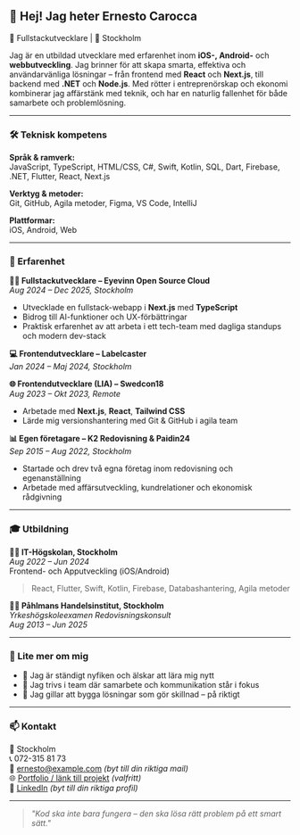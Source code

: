 ## 👋 Hej! Jag heter Ernesto Carocca

🎯 Fullstackutvecklare | 📍 Stockholm 

Jag är en utbildad utvecklare med erfarenhet inom **iOS-, Android-** och **webbutveckling**. Jag brinner för att skapa smarta, effektiva och användarvänliga lösningar – från frontend med **React** och **Next.js**, till backend med **.NET** och **Node.js**. Med rötter i entreprenörskap och ekonomi kombinerar jag affärstänk med teknik, och har en naturlig fallenhet för både samarbete och problemlösning.

---

### 🛠️ Teknisk kompetens
**Språk & ramverk:**  
JavaScript, TypeScript, HTML/CSS, C#, Swift, Kotlin, SQL, Dart, Firebase, .NET, Flutter, React, Next.js

**Verktyg & metoder:**  
Git, GitHub, Agila metoder, Figma, VS Code, IntelliJ

**Plattformar:**  
iOS, Android, Web

---

### 💼 Erfarenhet

**👨‍💻 Fullstackutvecklare – Eyevinn Open Source Cloud**  
_Aug 2024 – Dec 2025, Stockholm_  
- Utvecklade en fullstack-webapp i **Next.js** med **TypeScript**  
- Bidrog till AI-funktioner och UX-förbättringar  
- Praktisk erfarenhet av att arbeta i ett tech-team med dagliga standups och modern dev-stack  

**💻 Frontendutvecklare – Labelcaster**  
_Jan 2024 – Maj 2024, Stockholm_

**🌐 Frontendutvecklare (LIA) – Swedcon18**  
_Aug 2023 – Okt 2023, Remote_  
- Arbetade med **Next.js**, **React**, **Tailwind CSS**  
- Lärde mig versionshantering med Git & GitHub i agila team  

**📊 Egen företagare – K2 Redovisning & Paidin24**  
_Sep 2015 – Aug 2022, Stockholm_  
- Startade och drev två egna företag inom redovisning och egenanställning  
- Arbetade med affärsutveckling, kundrelationer och ekonomisk rådgivning  

---

### 🎓 Utbildning

**👨‍🎓 IT-Högskolan, Stockholm**  
_Aug 2022 – Jun 2024_  
Frontend- och Apputveckling (iOS/Android)  
> React, Flutter, Swift, Kotlin, Firebase, Databashantering, Agila metoder

**👨‍🎓 Påhlmans Handelsinstitut, Stockholm**  
_Yrkeshögskoleexamen Redovisningskonsult_  
_Aug 2013 – Jun 2025_

---

### 🙌 Lite mer om mig

- 🔁 Jag är ständigt nyfiken och älskar att lära mig nytt
- 🤝 Jag trivs i team där samarbete och kommunikation står i fokus
- 🔧 Jag gillar att bygga lösningar som gör skillnad – på riktigt

---

### 📫 Kontakt
📍 Stockholm  
📞 072-315 81 73  
📧 [ernesto@example.com](mailto:ernesto@example.com) *(byt till din riktiga mail)*  
🌐 [Portfolio / länk till projekt](https://dinhemsida.se) *(valfritt)*  
💼 [LinkedIn](https://linkedin.com/in/dittnamn) *(byt till din riktiga profil)*

---

> _"Kod ska inte bara fungera – den ska lösa rätt problem på ett smart sätt."_  
